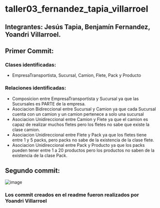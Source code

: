 # taller03_fernandez_tapia_villarroel
## Integrantes: Jesús Tapia, Benjamín Fernandez, Yoandri Villarroel.

## Primer Commit: 
### Clases identificadas: 
* EmpresaTransportista, Sucursal, Camion, Flete, Pack y Producto
### Relaciones identificadas: 
* Composicion entre EmpresaTransportista y Sucursal ya que las Sucursales es PARTE de la empresa.
* Asociacion Bidireccional entre Sucursal y Camion ya que cada Sucursal cuenta con un camion y un camion pertenece a solo una sucursal
* Asociacion Unidireccional entre Camion y Flete ya que el camion es capaz de realizar muchos fletes pero los fletes no sabe que existe la clase camion.
* Asociacion Unidireccional entre Flete y Pack ya que los fletes tiene entre 1 y 5 packs, pero packs no sabe de la existencia de la clase flete.
* Asociacion Unidireccional entre Pack y Producto ya que los packs pueden tener entre 1 a 20 productos pero los productos no saben de la existencia de la clase Pack.

## Segundo commit:

![image](https://github.com/JesusTapiaMartin/taller03_fernandez_tapia_villarroel/assets/142508978/7c613c9c-300d-4f86-9dba-a6684dc5b287)


### Los commit creados en el readme fueron realizados por Yoandri Villarroel
